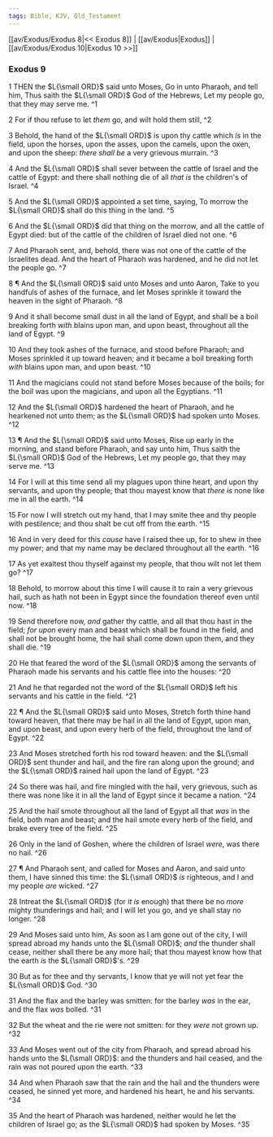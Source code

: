 ```yaml
---
tags: Bible, KJV, Old_Testament
---
```


[[av/Exodus/Exodus 8|<< Exodus 8]] | [[av/Exodus|Exodus]] | [[av/Exodus/Exodus 10|Exodus 10 >>]]

### Exodus 9

1 THEN the $L{\small ORD}$ said unto Moses, Go in unto Pharaoh, and tell him, Thus saith the $L{\small ORD}$ God of the Hebrews, Let my people go, that they may serve me. ^1

2 For if thou refuse to let _them_ go, and wilt hold them still, ^2

3 Behold, the hand of the $L{\small ORD}$ is upon thy cattle which _is_ in the field, upon the horses, upon the asses, upon the camels, upon the oxen, and upon the sheep: _there_ _shall_ _be_ a very grievous murrain. ^3

4 And the $L{\small ORD}$ shall sever between the cattle of Israel and the cattle of Egypt: and there shall nothing die of all _that_ _is_ the children's of Israel. ^4

5 And the $L{\small ORD}$ appointed a set time, saying, To morrow the $L{\small ORD}$ shall do this thing in the land. ^5

6 And the $L{\small ORD}$ did that thing on the morrow, and all the cattle of Egypt died: but of the cattle of the children of Israel died not one. ^6

7 And Pharaoh sent, and, behold, there was not one of the cattle of the Israelites dead. And the heart of Pharaoh was hardened, and he did not let the people go. ^7

8 ¶ And the $L{\small ORD}$ said unto Moses and unto Aaron, Take to you handfuls of ashes of the furnace, and let Moses sprinkle it toward the heaven in the sight of Pharaoh. ^8

9 And it shall become small dust in all the land of Egypt, and shall be a boil breaking forth _with_ blains upon man, and upon beast, throughout all the land of Egypt. ^9

10 And they took ashes of the furnace, and stood before Pharaoh; and Moses sprinkled it up toward heaven; and it became a boil breaking forth _with_ blains upon man, and upon beast. ^10

11 And the magicians could not stand before Moses because of the boils; for the boil was upon the magicians, and upon all the Egyptians. ^11

12 And the $L{\small ORD}$ hardened the heart of Pharaoh, and he hearkened not unto them; as the $L{\small ORD}$ had spoken unto Moses. ^12

13 ¶ And the $L{\small ORD}$ said unto Moses, Rise up early in the morning, and stand before Pharaoh, and say unto him, Thus saith the $L{\small ORD}$ God of the Hebrews, Let my people go, that they may serve me. ^13

14 For I will at this time send all my plagues upon thine heart, and upon thy servants, and upon thy people; that thou mayest know that _there_ _is_ none like me in all the earth. ^14

15 For now I will stretch out my hand, that I may smite thee and thy people with pestilence; and thou shalt be cut off from the earth. ^15

16 And in very deed for this _cause_ have I raised thee up, for to shew _in_ thee my power; and that my name may be declared throughout all the earth. ^16

17 As yet exaltest thou thyself against my people, that thou wilt not let them go? ^17

18 Behold, to morrow about this time I will cause it to rain a very grievous hail, such as hath not been in Egypt since the foundation thereof even until now. ^18

19 Send therefore now, _and_ gather thy cattle, and all that thou hast in the field; _for_ _upon_ every man and beast which shall be found in the field, and shall not be brought home, the hail shall come down upon them, and they shall die. ^19

20 He that feared the word of the $L{\small ORD}$ among the servants of Pharaoh made his servants and his cattle flee into the houses: ^20

21 And he that regarded not the word of the $L{\small ORD}$ left his servants and his cattle in the field. ^21

22 ¶ And the $L{\small ORD}$ said unto Moses, Stretch forth thine hand toward heaven, that there may be hail in all the land of Egypt, upon man, and upon beast, and upon every herb of the field, throughout the land of Egypt. ^22

23 And Moses stretched forth his rod toward heaven: and the $L{\small ORD}$ sent thunder and hail, and the fire ran along upon the ground; and the $L{\small ORD}$ rained hail upon the land of Egypt. ^23

24 So there was hail, and fire mingled with the hail, very grievous, such as there was none like it in all the land of Egypt since it became a nation. ^24

25 And the hail smote throughout all the land of Egypt all that _was_ in the field, both man and beast; and the hail smote every herb of the field, and brake every tree of the field. ^25

26 Only in the land of Goshen, where the children of Israel _were_, was there no hail. ^26

27 ¶ And Pharaoh sent, and called for Moses and Aaron, and said unto them, I have sinned this time: the $L{\small ORD}$ _is_ righteous, and I and my people _are_ wicked. ^27

28 Intreat the $L{\small ORD}$ (for _it_ _is_ enough) that there be no _more_ mighty thunderings and hail; and I will let you go, and ye shall stay no longer. ^28

29 And Moses said unto him, As soon as I am gone out of the city, I will spread abroad my hands unto the $L{\small ORD}$; _and_ the thunder shall cease, neither shall there be any more hail; that thou mayest know how that the earth _is_ the $L{\small ORD}$'s. ^29

30 But as for thee and thy servants, I know that ye will not yet fear the $L{\small ORD}$ God. ^30

31 And the flax and the barley was smitten: for the barley _was_ in the ear, and the flax _was_ bolled. ^31

32 But the wheat and the rie were not smitten: for they _were_ not grown up. ^32

33 And Moses went out of the city from Pharaoh, and spread abroad his hands unto the $L{\small ORD}$: and the thunders and hail ceased, and the rain was not poured upon the earth. ^33

34 And when Pharaoh saw that the rain and the hail and the thunders were ceased, he sinned yet more, and hardened his heart, he and his servants. ^34

35 And the heart of Pharaoh was hardened, neither would he let the children of Israel go; as the $L{\small ORD}$ had spoken by Moses. ^35
